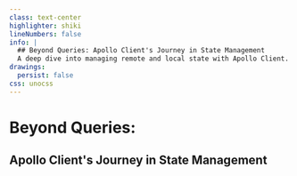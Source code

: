 ```yaml
---
class: text-center
highlighter: shiki
lineNumbers: false
info: |
  ## Beyond Queries: Apollo Client's Journey in State Management
  A deep dive into managing remote and local state with Apollo Client.
drawings:
  persist: false
css: unocss
---
```


# Beyond Queries:

## Apollo Client's Journey in State Management
